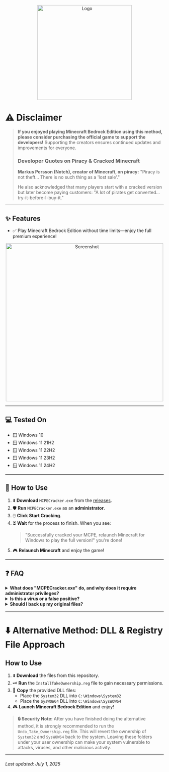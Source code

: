 <p align="center">
  <img src="https://github.com/user-attachments/assets/ff3d397c-f4f6-4c21-92e5-badd2f6d14e0" alt="Logo" width="300"/>
</p>

# ⚠️ Disclaimer

> **If you enjoyed playing Minecraft Bedrock Edition using this method, please consider purchasing the official game to support the developers!** Supporting the creators ensures continued updates and improvements for everyone.
>
> ### Developer Quotes on Piracy & Cracked Minecraft
> **Markus Persson (Notch), creator of Minecraft, on piracy:**
> "Piracy is not theft... There is no such thing as a 'lost sale'."
>
> He also acknowledged that many players start with a cracked version but later become paying customers:
> "A lot of pirates get converted... try-it-before-I-buy-it."

---

## ✨ Features

- ✅ Play Minecraft Bedrock Edition without time limits—enjoy the full premium experience!

<p align="center">
  <img src="https://github.com/user-attachments/assets/178ad59d-eeb1-4823-9cf3-fa2db9453fd1" alt="Screenshot" width="500"/>
</p>

---

## 💻 Tested On

- 🪟 Windows 10
- 🪟 Windows 11 21H2
- 🪟 Windows 11 22H2
- 🪟 Windows 11 23H2
- 🪟 Windows 11 24H2

---

## 🚀 How to Use

1. ⬇️ **Download** `MCPECracker.exe` from the [releases](#).
2. 🛡️ **Run** `MCPECracker.exe` as an **administrator**.
3. 🖱️ **Click** **Start Cracking**.
4. ⏳ **Wait** for the process to finish. When you see:
   > "Successfully cracked your MCPE, relaunch Minecraft for Windows to play the full version!"
   you're done!
5. 🎮 **Relaunch Minecraft** and enjoy the game!

---

## ❓ FAQ

<details>
<summary><strong>What does "MCPECracker.exe" do, and why does it require administrator privileges?</strong></summary>
<br>
After clicking "Start Cracking," the tool takes ownership of the `System32` and `SysWOW64` folders, then replaces the `Windows.ApplicationModel.Store.dll` files in both locations with modified versions that bypass the Microsoft Store trial for Minecraft Bedrock Edition.
</details>

<details>
<summary><strong>Is this a virus or a false positive?</strong></summary>
<br>
As of July 1, 2025, I uploaded `MCPECracker.exe` to VirusTotal. Here are the results:<br>
<p align="center">
  <img src="https://github.com/user-attachments/assets/e402cfe1-9fa8-4535-9e7a-1872d68fb76d" alt="VirusTotal Screenshot" width="500"/>
</p>
</details>

<details>
<summary><strong>Should I back up my original files?</strong></summary>
<br>
Yes! Always back up your original `Windows.ApplicationModel.Store.dll` files from both `System32` and `SysWOW64` before replacing them. This allows you to restore your system if something goes wrong.
</details>

---

# ⬇️ Alternative Method: DLL & Registry File Approach

## How to Use

1. ⬇️ **Download** the files from this repository.
2. 🗝️ **Run** the `InstallTakeOwnership.reg` file to gain necessary permissions.
3. 📂 **Copy** the provided DLL files:
   - Place the `System32` DLL into `C:\Windows\System32`
   - Place the `SysWOW64` DLL into `C:\Windows\SysWOW64`
4. 🎮 **Launch Minecraft Bedrock Edition** and enjoy!

> **🔒 Security Note:**
> After you have finished doing the alternative method, it is strongly recommended to run the `Undo_Take_Ownership.reg` file. This will revert the ownership of `System32` and `SysWOW64` back to the system. Leaving these folders under your user ownership can make your system vulnerable to attacks, viruses, and other malicious activity.

---

###### *Last updated: July 1, 2025*
